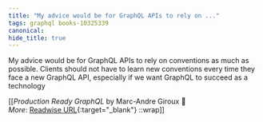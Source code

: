 ```yaml
---
title: "My advice would be for GraphQL APIs to rely on ..."
tags: graphql books-10325339
canonical: 
hide_title: true
---
```


My advice would be for GraphQL APIs to rely on conventions as much as possible. Clients should not have to learn new conventions every time they face a new GraphQL API, especially if we want GraphQL to succeed as a technology


[[<cite>_Production Ready GraphQL_</cite> by Marc-Andre Giroux 📕<br>
_More_: [Readwise URL](https://readwise.io/open/210672387){:target="_blank"}
::wrap]]